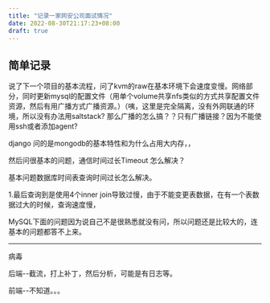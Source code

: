 ```yaml
---
title: "记录一家网安公司面试情况"
date: 2022-08-30T21:17:23+08:00
draft: true
---
```


## 简单记录

说了下一个项目的基本流程，问了kvm的raw在基本环境下会速度变慢。网络部分，同时更新mysql的配置文件（用单个volume共享nfs类似的方式共享配置文件资源，然后有用广播方式广播资源。）（咦，这里是完全隔离，没有外网联通的环境，所以没有办法用saltstack? 那么广播的怎么搞？？只有广播链接？因为不能使用ssh或者添加agent?

django 问的是mongodb的基本特性和为什么占用大内存，，

然后问很基本的问题，通信时间过长Timeout 怎么解决？

基本问题数据库时间表查询时间过长怎么解决。

1.最后查询到是使用4个inner join导致过慢，由于不能变更表数据，在有一个表数据过大的时候，查询速度慢，

MySQL下面的问题因为说自己不是很熟悉就没有问，所以问题还是比较大的，连基本的问题都答不上来。

----

病毒 

后端--截流，打上补丁，然后分析，可能是有日志等。

前端--不知道。。。



